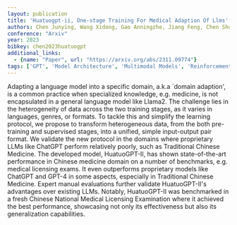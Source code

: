 ```yaml
---
layout: publication
title: 'Huatuogpt-ii, One-stage Training For Medical Adaption Of Llms'
authors: Chen Junying, Wang Xidong, Gao Anningzhe, Jiang Feng, Chen Shunian, Zhang Hongbo, Song Dingjie, Xie Wenya, Kong Chuyi, Li Jianquan, Wan Xiang, Li Haizhou, Wang Benyou
conference: "Arxiv"
year: 2023
bibkey: chen2023huatuogpt
additional_links:
  - {name: "Paper", url: "https://arxiv.org/abs/2311.09774"}
tags: ['GPT', 'Model Architecture', 'Multimodal Models', 'Reinforcement Learning', 'Training Techniques']
---
```

Adapting a language model into a specific domain, a.k.a `domain adaption', is
a common practice when specialized knowledge, e.g. medicine, is not
encapsulated in a general language model like Llama2. The challenge lies in the
heterogeneity of data across the two training stages, as it varies in
languages, genres, or formats. To tackle this and simplify the learning
protocol, we propose to transform heterogeneous data, from the both
pre-training and supervised stages, into a unified, simple input-output pair
format. We validate the new protocol in the domains where proprietary LLMs like
ChatGPT perform relatively poorly, such as Traditional Chinese Medicine. The
developed model, HuatuoGPT-II, has shown state-of-the-art performance in
Chinese medicine domain on a number of benchmarks, e.g. medical licensing
exams. It even outperforms proprietary models like ChatGPT and GPT-4 in some
aspects, especially in Traditional Chinese Medicine. Expert manual evaluations
further validate HuatuoGPT-II's advantages over existing LLMs. Notably,
HuatuoGPT-II was benchmarked in a fresh Chinese National Medical Licensing
Examination where it achieved the best performance, showcasing not only its
effectiveness but also its generalization capabilities.
